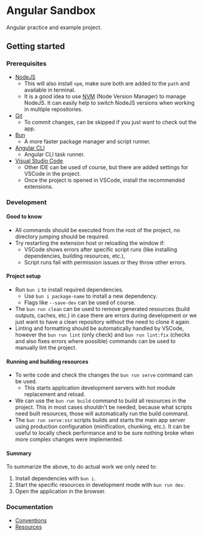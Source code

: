 # Angular Sandbox

Angular practice and example project.

## Getting started

### Prerequisites

- [NodeJS](https://nodejs.org/)
  - This will also install `npm`, make sure both are added to the `path` and available in terminal.
  - It is a good idea to use [NVM](https://github.com/nvm-sh/nvm) (Node Version Manager) to manage NodeJS. It can easily help to switch NodeJS versions when working in multiple repositories.
- [Git](https://git-scm.com/)
  - To commit changes, can be skipped if you just want to check out the app.
- [Bun](https://bun.sh/)
  - A more faster package manager and script runner.
- [Angular CLI](https://angular.io/cli)
  - Angular CLI task runner.
- [Visual Studio Code](https://code.visualstudio.com/)
  - Other IDE can be used of course, but there are added settings for VSCode in the project.
  - Once the project is opened in VSCode, install the recommended extensions.

### Development

#### Good to know

- All commands should be executed from the root of the project, no directory jumping should be required.
- Try restarting the extension host or reloading the window if:
  - VSCode shows errors after specific script runs (like installing dependencies, building resources, etc.),
  - Script runs fail with permission issues or they throw other errors.

#### Project setup

- Run `bun i` to install required dependencies.
  - Use `bun i package-name` to install a new dependency.
  - Flags like `--save-dev` can be used of course.
- The `bun run clean` can be used to remove generated resources (build outputs, caches, etc.) in case there are errors during development or we just want to have a clean repository without the need to clone it again.
- Linting and formatting should be automatically handled by VSCode, however the `bun run lint` (only check) and `bun run lint:fix` (checks and also fixes errors where possible) commands can be used to manually lint the project.

#### Running and building resources

- To write code and check the changes the `bun run serve` command can be used.
  - This starts application development servers with hot module replacement and reload.
- We can use the `bun run build` command to build all resources in the project. This in most cases shouldn't be needed, because what scripts need built resources, those will automatically run the build command.
- The `bun run serve:ssr` scripts builds and starts the main app server using production configuration (minification, chunking, etc.). It can be useful to locally check performance and to be sure nothing broke when more complex changes were implemented.

#### Summary

To summarize the above, to do actual work we only need to:

1. Install dependencies with `bun i`.
2. Start the specific resources in development mode with `bun run dev`.
3. Open the application in the browser.

### Documentation

- [Conventions](./docs/conventions.md)
- [Resources](./docs/resources.md)

